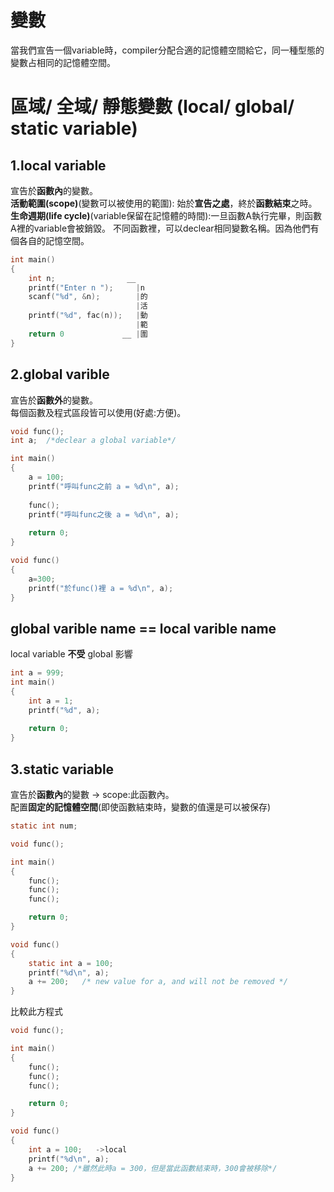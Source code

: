 
# 變數
當我們宣告一個variable時，compiler分配合適的記憶體空間給它，同一種型態的變數占相同的記憶體空間。


# 區域/ 全域/ 靜態變數 (local/ global/ static variable)
## 1.local variable
宣告於**函數內**的變數。  
**活動範圍(scope)**(變數可以被使用的範圍): 始於**宣告之處**，終於**函數結束**之時。  
**生命週期(life cycle)**(variable保留在記憶體的時間):一旦函數A執行完畢，則函數A裡的variable會被銷毀。
不同函數裡，可以declear相同變數名稱。因為他們有個各自的記憶空間。
```c
int main()
{
    int n;                __
    printf("Enter n ");     |n
    scanf("%d", &n);        |的
                            |活
    printf("%d", fac(n));   |動
                            |範
    return 0             __ |圍
}
```
## 2.global varible
宣告於**函數外**的變數。  
每個函數及程式區段皆可以使用(好處:方便)。
```c
void func();
int a;  /*declear a global variable*/

int main()
{   
    a = 100;
    printf("呼叫func之前 a = %d\n", a);
    
    func();
    printf("呼叫func之後 a = %d\n", a);
    
    return 0;
}

void func()
{
    a=300;
    printf("於func()裡 a = %d\n", a);
}
```

## global varible name == local varible name
local variable **不受** global 影響
```c
int a = 999;
int main()
{
    int a = 1;
    printf("%d", a);
    
    return 0;
}
```
## 3.static variable
宣告於**函數內**的變數 -> scope:此函數內。  
配置**固定的記憶體空間**(即使函數結束時，變數的值還是可以被保存)
```c
static int num;
```
```c
void func();

int main()
{
    func();
    func();
    func();

    return 0;
}

void func()
{
    static int a = 100;
    printf("%d\n", a);
    a += 200;   /* new value for a, and will not be removed */
}
```
比較此方程式
```c
void func();

int main()
{
    func();
    func();
    func();

    return 0;
}

void func()
{
    int a = 100;   ->local
    printf("%d\n", a);
    a += 200; /*雖然此時a = 300，但是當此函數結束時，300會被移除*/
}
```
